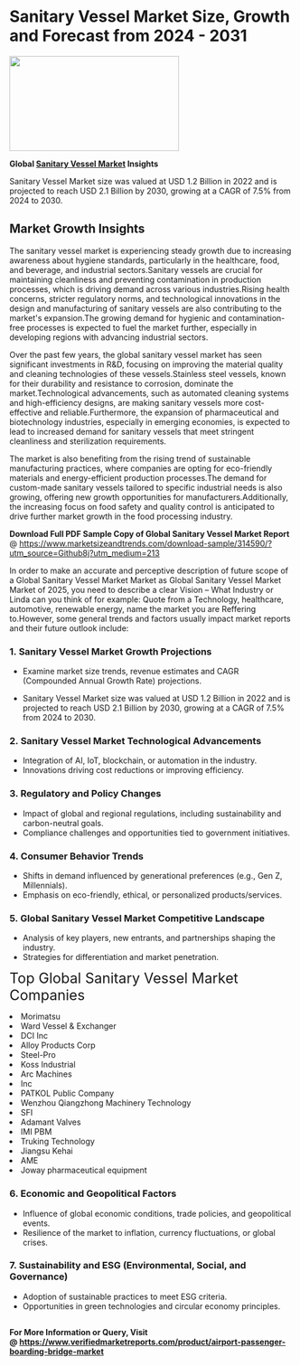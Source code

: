 <H1>Sanitary Vessel Market Size, Growth and Forecast from 2024 - 2031</H1><img class="aligncenter size-medium wp-image-584254" src="https://thirdeyenews.in/wp-content/uploads/2024/09/Global-Market-Research-300x168.jpeg" alt="" width="300" height="168" /><p><strong>Global&nbsp;<a href="https://www.marketsizeandtrends.com/download-sample/314590/?utm_source=Github8j?utm_medium=213">Sanitary Vessel Market</a> Insights</strong></p><p>Sanitary Vessel Market size was valued at USD 1.2 Billion in 2022 and is projected to reach USD 2.1 Billion by 2030, growing at a CAGR of 7.5% from 2024 to 2030.</p><p><h2>Market Growth Insights</h2> <p>The sanitary vessel market is experiencing steady growth due to increasing awareness about hygiene standards, particularly in the healthcare, food, and beverage, and industrial sectors.Sanitary vessels are crucial for maintaining cleanliness and preventing contamination in production processes, which is driving demand across various industries.Rising health concerns, stricter regulatory norms, and technological innovations in the design and manufacturing of sanitary vessels are also contributing to the market's expansion.The growing demand for hygienic and contamination-free processes is expected to fuel the market further, especially in developing regions with advancing industrial sectors.</p> <p>Over the past few years, the global sanitary vessel market has seen significant investments in R&D, focusing on improving the material quality and cleaning technologies of these vessels.Stainless steel vessels, known for their durability and resistance to corrosion, dominate the market.Technological advancements, such as automated cleaning systems and high-efficiency designs, are making sanitary vessels more cost-effective and reliable.Furthermore, the expansion of pharmaceutical and biotechnology industries, especially in emerging economies, is expected to lead to increased demand for sanitary vessels that meet stringent cleanliness and sterilization requirements.</p> <p>The market is also benefiting from the rising trend of sustainable manufacturing practices, where companies are opting for eco-friendly materials and energy-efficient production processes.The demand for custom-made sanitary vessels tailored to specific industrial needs is also growing, offering new growth opportunities for manufacturers.Additionally, the increasing focus on food safety and quality control is anticipated to drive further market growth in the food processing industry.</p> <p><span class=""><strong>Download Full PDF Sample Copy of Global Sanitary Vessel Market Report</strong> @ <a href="https://www.marketsizeandtrends.com/download-sample/314590/?utm_source=Github8j?utm_medium=213" target="_blank">https://www.marketsizeandtrends.com/download-sample/314590/?utm_source=Github8j?utm_medium=213</a></span></p><p>In order to make an accurate and perceptive description of future scope of a Global&nbsp;Sanitary Vessel Market Market as Global&nbsp;Sanitary Vessel Market Market of 2025, you need to describe a clear Vision &ndash; What Industry or Linda can you think of for example: Quote from a Technology, healthcare, automotive, renewable energy, name the market you are Reffering to.However, some general trends and factors usually impact market reports and their future outlook include:</p><h3>1.&nbsp;<strong>Sanitary Vessel Market Growth Projections</strong></h3><ul><li>Examine market size trends, revenue estimates and CAGR (Compounded Annual Growth Rate) projections.</li><li><p>Sanitary Vessel Market size was valued at USD 1.2 Billion in 2022 and is projected to reach USD 2.1 Billion by 2030, growing at a CAGR of 7.5% from 2024 to 2030.</p></li></ul><h3>2.&nbsp;<strong>Sanitary Vessel Market Technological Advancements</strong></h3><ul><li>Integration of AI, IoT, blockchain, or automation in the industry.</li><li>Innovations driving cost reductions or improving efficiency.</li></ul><h3>3.&nbsp;<strong>Regulatory and Policy Changes</strong></h3><ul><li>Impact of global and regional regulations, including sustainability and carbon-neutral goals.</li><li>Compliance challenges and opportunities tied to government initiatives.</li></ul><h3>4.&nbsp;<strong>Consumer Behavior Trends</strong></h3><ul><li>Shifts in demand influenced by generational preferences (e.g., Gen Z, Millennials).</li><li>Emphasis on eco-friendly, ethical, or personalized products/services.</li></ul><h3>5.&nbsp;<strong>Global Sanitary Vessel Market Competitive Landscape</strong></h3><ul><li>Analysis of key players, new entrants, and partnerships shaping the industry.</li><li>Strategies for differentiation and market penetration.</li></ul><p data-pm-slice="1 1 []"><span style="color: inherit; font-family: inherit; font-size: 25px;">Top Global Sanitary Vessel Market Companies</span></p><div class="" data-test-id=""><p><li>Morimatsu</li><li> Ward Vessel & Exchanger</li><li> DCI Inc</li><li> Alloy Products Corp</li><li> Steel-Pro</li><li> Koss Industrial</li><li> Arc Machines</li><li> Inc</li><li> PATKOL Public Company</li><li> Wenzhou Qiangzhong Machinery Technology</li><li> SFI</li><li> Adamant Valves</li><li> IMI PBM</li><li> Truking Technology</li><li> Jiangsu Kehai</li><li> AME</li><li> Joway pharmaceutical equipment</li></p></div><h3>6.&nbsp;<strong>Economic and Geopolitical Factors</strong></h3><ul><li>Influence of global economic conditions, trade policies, and geopolitical events.</li><li>Resilience of the market to inflation, currency fluctuations, or global crises.</li></ul><h3>7.&nbsp;<strong>Sustainability and ESG (Environmental, Social, and Governance)</strong></h3><ul><li>Adoption of sustainable practices to meet ESG criteria.</li><li>Opportunities in green technologies and circular economy principles.</li></ul><h2><strong style="font-size: 14px;">For More Information or Query, Visit @&nbsp;</strong><a style="background-color: #ffffff; font-size: 14px;" href="https://www.marketsizeandtrends.com/report/sanitary-vessel-market/" target="_blank">https://www.verifiedmarketreports.com/product/airport-passenger-boarding-bridge-market</a></h2>